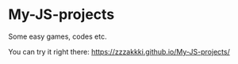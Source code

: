 # My-JS-projects
Some easy games, codes etc.

You can try it right there: https://zzzakkki.github.io/My-JS-projects/
